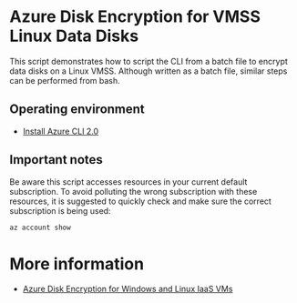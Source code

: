 # Azure Disk Encryption for VMSS Linux Data Disks

This script demonstrates how to script the CLI from a batch file to encrypt data disks on a Linux VMSS.   Although written as a batch file, similar steps can be performed from bash. 

## Operating environment
* [Install Azure CLI 2.0](https://docs.microsoft.com/en-us/cli/azure/install-azure-cli?view=azure-cli-latest)

## Important notes
Be aware this script accesses resources in your current default subscription.  To avoid polluting the wrong subscription with these resources, it is suggested to quickly check and make sure the correct subscription is being used:

```bash
az account show
```

# More information
* [Azure Disk Encryption for Windows and Linux IaaS VMs](https://azure.microsoft.com/en-us/documentation/articles/azure-security-disk-encryption/)
